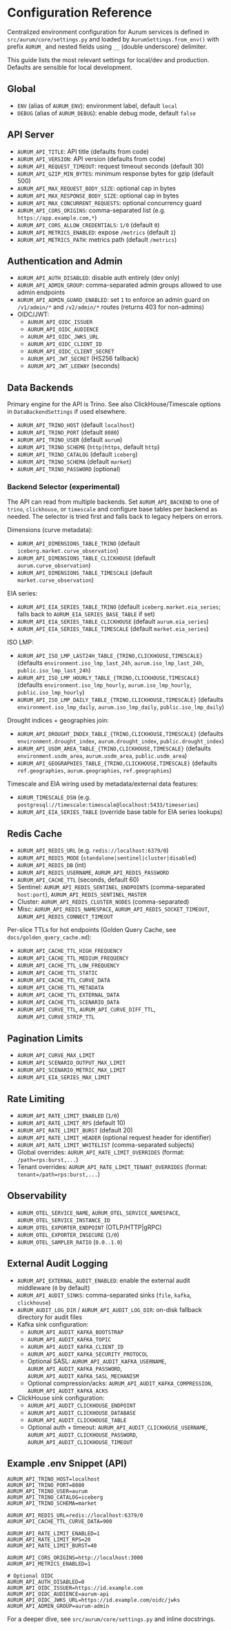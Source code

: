 # Configuration Reference

Centralized environment configuration for Aurum services is defined in `src/aurum/core/settings.py` and loaded by `AurumSettings.from_env()` with prefix `AURUM_` and nested fields using `__` (double underscore) delimiter.

This guide lists the most relevant settings for local/dev and production. Defaults are sensible for local development.

## Global

- `ENV` (alias of `AURUM_ENV`): environment label, default `local`
- `DEBUG` (alias of `AURUM_DEBUG`): enable debug mode, default `false`

## API Server

- `AURUM_API_TITLE`: API title (defaults from code)
- `AURUM_API_VERSION`: API version (defaults from code)
- `AURUM_API_REQUEST_TIMEOUT`: request timeout seconds (default 30)
- `AURUM_API_GZIP_MIN_BYTES`: minimum response bytes for gzip (default 500)
- `AURUM_API_MAX_REQUEST_BODY_SIZE`: optional cap in bytes
- `AURUM_API_MAX_RESPONSE_BODY_SIZE`: optional cap in bytes
- `AURUM_API_MAX_CONCURRENT_REQUESTS`: optional concurrency guard
- `AURUM_API_CORS_ORIGINS`: comma-separated list (e.g. `https://app.example.com,*`)
- `AURUM_API_CORS_ALLOW_CREDENTIALS`: `1/0` (default `0`)
- `AURUM_API_METRICS_ENABLED`: expose `/metrics` (default `1`)
- `AURUM_API_METRICS_PATH`: metrics path (default `/metrics`)

## Authentication and Admin

- `AURUM_API_AUTH_DISABLED`: disable auth entirely (dev only)
- `AURUM_API_ADMIN_GROUP`: comma-separated admin groups allowed to use admin endpoints
- `AURUM_API_ADMIN_GUARD_ENABLED`: set `1` to enforce an admin guard on `/v1/admin/*` and `/v2/admin/*` routes (returns 403 for non-admins)
- OIDC/JWT:
  - `AURUM_API_OIDC_ISSUER`
  - `AURUM_API_OIDC_AUDIENCE`
  - `AURUM_API_OIDC_JWKS_URL`
  - `AURUM_API_OIDC_CLIENT_ID`
  - `AURUM_API_OIDC_CLIENT_SECRET`
  - `AURUM_API_JWT_SECRET` (HS256 fallback)
  - `AURUM_API_JWT_LEEWAY` (seconds)

## Data Backends

Primary engine for the API is Trino. See also ClickHouse/Timescale options in `DataBackendSettings` if used elsewhere.

- `AURUM_API_TRINO_HOST` (default `localhost`)
- `AURUM_API_TRINO_PORT` (default `8080`)
- `AURUM_API_TRINO_USER` (default `aurum`)
- `AURUM_API_TRINO_SCHEME` (`http|https`, default `http`)
- `AURUM_API_TRINO_CATALOG` (default `iceberg`)
- `AURUM_API_TRINO_SCHEMA` (default `market`)
- `AURUM_API_TRINO_PASSWORD` (optional)

### Backend Selector (experimental)

The API can read from multiple backends. Set `AURUM_API_BACKEND` to one of `trino`, `clickhouse`, or `timescale` and configure base tables per backend as needed. The selector is tried first and falls back to legacy helpers on errors.

Dimensions (curve metadata):
- `AURUM_API_DIMENSIONS_TABLE_TRINO` (default `iceberg.market.curve_observation`)
- `AURUM_API_DIMENSIONS_TABLE_CLICKHOUSE` (default `aurum.curve_observation`)
- `AURUM_API_DIMENSIONS_TABLE_TIMESCALE` (default `market.curve_observation`)

EIA series:
- `AURUM_API_EIA_SERIES_TABLE_TRINO` (default `iceberg.market.eia_series`; falls back to `AURUM_EIA_SERIES_BASE_TABLE` if set)
- `AURUM_API_EIA_SERIES_TABLE_CLICKHOUSE` (default `aurum.eia_series`)
- `AURUM_API_EIA_SERIES_TABLE_TIMESCALE` (default `market.eia_series`)

ISO LMP:
- `AURUM_API_ISO_LMP_LAST24H_TABLE_{TRINO,CLICKHOUSE,TIMESCALE}` (defaults `environment.iso_lmp_last_24h`, `aurum.iso_lmp_last_24h`, `public.iso_lmp_last_24h`)
- `AURUM_API_ISO_LMP_HOURLY_TABLE_{TRINO,CLICKHOUSE,TIMESCALE}` (defaults `environment.iso_lmp_hourly`, `aurum.iso_lmp_hourly`, `public.iso_lmp_hourly`)
- `AURUM_API_ISO_LMP_DAILY_TABLE_{TRINO,CLICKHOUSE,TIMESCALE}` (defaults `environment.iso_lmp_daily`, `aurum.iso_lmp_daily`, `public.iso_lmp_daily`)

Drought indices + geographies join:
- `AURUM_API_DROUGHT_INDEX_TABLE_{TRINO,CLICKHOUSE,TIMESCALE}` (defaults `environment.drought_index`, `aurum.drought_index`, `public.drought_index`)
- `AURUM_API_USDM_AREA_TABLE_{TRINO,CLICKHOUSE,TIMESCALE}` (defaults `environment.usdm_area`, `aurum.usdm_area`, `public.usdm_area`)
- `AURUM_API_GEOGRAPHIES_TABLE_{TRINO,CLICKHOUSE,TIMESCALE}` (defaults `ref.geographies`, `aurum.geographies`, `ref.geographies`)

Timescale and EIA wiring used by metadata/external data features:

- `AURUM_TIMESCALE_DSN` (e.g. `postgresql://timescale:timescale@localhost:5433/timeseries`)
- `AURUM_API_EIA_SERIES_TABLE` (override base table for EIA series lookups)

## Redis Cache

- `AURUM_API_REDIS_URL` (e.g. `redis://localhost:6379/0`)
- `AURUM_API_REDIS_MODE` (`standalone|sentinel|cluster|disabled`)
- `AURUM_API_REDIS_DB` (int)
- `AURUM_API_REDIS_USERNAME`, `AURUM_API_REDIS_PASSWORD`
- `AURUM_API_CACHE_TTL` (seconds, default 60)
- Sentinel: `AURUM_API_REDIS_SENTINEL_ENDPOINTS` (comma-separated `host:port`), `AURUM_API_REDIS_SENTINEL_MASTER`
- Cluster: `AURUM_API_REDIS_CLUSTER_NODES` (comma-separated)
- Misc: `AURUM_API_REDIS_NAMESPACE`, `AURUM_API_REDIS_SOCKET_TIMEOUT`, `AURUM_API_REDIS_CONNECT_TIMEOUT`

Per-slice TTLs for hot endpoints (Golden Query Cache, see `docs/golden_query_cache.md`):

- `AURUM_API_CACHE_TTL_HIGH_FREQUENCY`
- `AURUM_API_CACHE_TTL_MEDIUM_FREQUENCY`
- `AURUM_API_CACHE_TTL_LOW_FREQUENCY`
- `AURUM_API_CACHE_TTL_STATIC`
- `AURUM_API_CACHE_TTL_CURVE_DATA`
- `AURUM_API_CACHE_TTL_METADATA`
- `AURUM_API_CACHE_TTL_EXTERNAL_DATA`
- `AURUM_API_CACHE_TTL_SCENARIO_DATA`
- `AURUM_API_CURVE_TTL`, `AURUM_API_CURVE_DIFF_TTL`, `AURUM_API_CURVE_STRIP_TTL`

## Pagination Limits

- `AURUM_API_CURVE_MAX_LIMIT`
- `AURUM_API_SCENARIO_OUTPUT_MAX_LIMIT`
- `AURUM_API_SCENARIO_METRIC_MAX_LIMIT`
- `AURUM_API_EIA_SERIES_MAX_LIMIT`

## Rate Limiting

- `AURUM_API_RATE_LIMIT_ENABLED` (`1/0`)
- `AURUM_API_RATE_LIMIT_RPS` (default 10)
- `AURUM_API_RATE_LIMIT_BURST` (default 20)
- `AURUM_API_RATE_LIMIT_HEADER` (optional request header for identifier)
- `AURUM_API_RATE_LIMIT_WHITELIST` (comma-separated subjects)
- Global overrides: `AURUM_API_RATE_LIMIT_OVERRIDES` (format: `/path=rps:burst,...`)
- Tenant overrides: `AURUM_API_RATE_LIMIT_TENANT_OVERRIDES` (format: `tenant=/path=rps:burst,...`)

## Observability

- `AURUM_OTEL_SERVICE_NAME`, `AURUM_OTEL_SERVICE_NAMESPACE`, `AURUM_OTEL_SERVICE_INSTANCE_ID`
- `AURUM_OTEL_EXPORTER_ENDPOINT` (OTLP/HTTP|gRPC)
- `AURUM_OTEL_EXPORTER_INSECURE` (`1/0`)
- `AURUM_OTEL_SAMPLER_RATIO` (`0.0..1.0`)

## External Audit Logging

- `AURUM_API_EXTERNAL_AUDIT_ENABLED`: enable the external audit middleware (`0` by default)
- `AURUM_API_AUDIT_SINKS`: comma-separated sinks (`file`, `kafka`, `clickhouse`)
- `AURUM_AUDIT_LOG_DIR` / `AURUM_API_AUDIT_LOG_DIR`: on-disk fallback directory for audit files
- Kafka sink configuration:
  - `AURUM_API_AUDIT_KAFKA_BOOTSTRAP`
  - `AURUM_API_AUDIT_KAFKA_TOPIC`
  - `AURUM_API_AUDIT_KAFKA_CLIENT_ID`
  - `AURUM_API_AUDIT_KAFKA_SECURITY_PROTOCOL`
  - Optional SASL: `AURUM_API_AUDIT_KAFKA_USERNAME`, `AURUM_API_AUDIT_KAFKA_PASSWORD`, `AURUM_API_AUDIT_KAFKA_SASL_MECHANISM`
  - Optional compression/acks: `AURUM_API_AUDIT_KAFKA_COMPRESSION`, `AURUM_API_AUDIT_KAFKA_ACKS`
- ClickHouse sink configuration:
  - `AURUM_API_AUDIT_CLICKHOUSE_ENDPOINT`
  - `AURUM_API_AUDIT_CLICKHOUSE_DATABASE`
  - `AURUM_API_AUDIT_CLICKHOUSE_TABLE`
  - Optional auth + timeout: `AURUM_API_AUDIT_CLICKHOUSE_USERNAME`, `AURUM_API_AUDIT_CLICKHOUSE_PASSWORD`, `AURUM_API_AUDIT_CLICKHOUSE_TIMEOUT`

## Example .env Snippet (API)

```env
AURUM_API_TRINO_HOST=localhost
AURUM_API_TRINO_PORT=8080
AURUM_API_TRINO_USER=aurum
AURUM_API_TRINO_CATALOG=iceberg
AURUM_API_TRINO_SCHEMA=market

AURUM_API_REDIS_URL=redis://localhost:6379/0
AURUM_API_CACHE_TTL_CURVE_DATA=900

AURUM_API_RATE_LIMIT_ENABLED=1
AURUM_API_RATE_LIMIT_RPS=20
AURUM_API_RATE_LIMIT_BURST=40

AURUM_API_CORS_ORIGINS=http://localhost:3000
AURUM_API_METRICS_ENABLED=1

# Optional OIDC
AURUM_API_AUTH_DISABLED=0
AURUM_API_OIDC_ISSUER=https://id.example.com
AURUM_API_OIDC_AUDIENCE=aurum-api
AURUM_API_OIDC_JWKS_URL=https://id.example.com/oidc/jwks
AURUM_API_ADMIN_GROUP=aurum-admin
```

For a deeper dive, see `src/aurum/core/settings.py` and inline docstrings.
